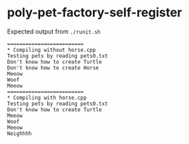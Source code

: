 # poly-pet-factory-self-register

Expected output from `./runit.sh`

```
=========================
* Compiling without horse.cpp
Testing pets by reading pets0.txt
Don't know how to create Turtle
Don't know how to create Horse
Meeow
Woof
Meeow
=========================
* Compiling with horse.cpp
Testing pets by reading pets0.txt
Don't know how to create Turtle
Meeow
Woof
Meeow
Neighhhh
```
